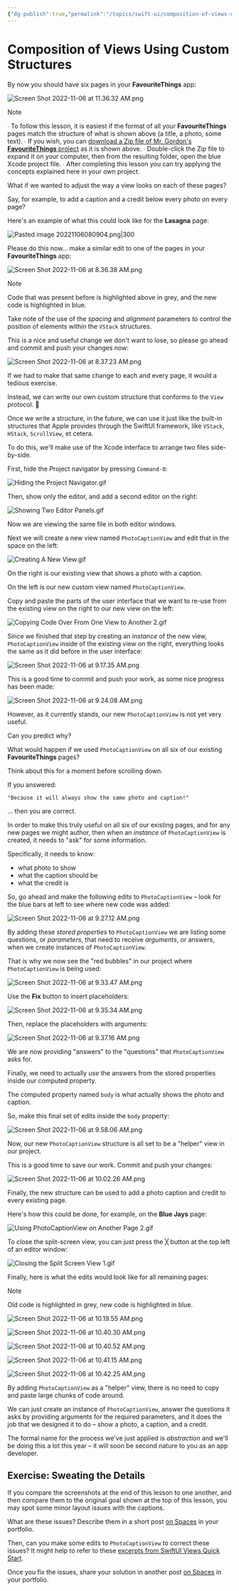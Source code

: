 ```yaml
---
{"dg-publish":true,"permalink":"/topics/swift-ui/composition-of-views-using-custom-structures/","dgHomeLink":false}
---
```


# Composition of Views Using Custom Structures

By now you should have six pages in your **FavouriteThings** app:

![Screen Shot 2022-11-06 at 11.36.32 AM.png](/img/user/Attachments/Screen%20Shot%202022-11-06%20at%2011.36.32%20AM.png)

> [!NOTE]
> ∙ To follow this lesson, it is easiest if the format of all your **FavouriteThings** pages match the structure of what is shown above (a title, a photo, some text). 
> ∙ If you wish, you can [download a Zip file of Mr. Gordon's **FavouriteThings** project](https://github.com/lcs-rgordon/FavouriteThings-Fall2021/archive/62c2042480eb1fbaf9e3d9a84bc21a182930b705.zip) as it is shown above.
> ∙ Double-click the Zip file to expand it on your computer, then from the resulting folder, open the blue Xcode project file.
> ∙ After completing this lesson you can try applying the concepts explained here in your own project.

What if we wanted to adjust the way a view looks on each of these pages?

Say, for example, to add a caption and a credit below every photo on every page?

Here's an example of what this could look like for the **Lasagna** page:

![Pasted image 20221106080904.png|300](/img/user/Attachments/Pasted%20image%2020221106080904.png)

Please do this now... make a similar edit to one of the pages in your **FavouriteThings** app:

![Screen Shot 2022-11-06 at 8.36.38 AM.png](/img/user/Attachments/Screen%20Shot%202022-11-06%20at%208.36.38%20AM.png)

> [!NOTE]
> Code that was present before is highlighted above in grey, and the new code is highlighted in blue.

Take note of the use of the _spacing_ and _alignment_ parameters to control the position of elements within the `VStack` structures.

This is a nice and useful change we don't want to lose, so please go ahead and commit and push your changes now:

![Screen Shot 2022-11-06 at 8.37.23 AM.png](/img/user/Attachments/Screen%20Shot%202022-11-06%20at%208.37.23%20AM.png)

If we had to make that same change to each and every page, it would a tedious exercise.

Instead, we can write our own custom structure that conforms to the `View` protocol. 🎉

Once we write a structure, in the future, we can use it just like the built-in structures that Apple provides through the SwiftUI framework, like `VStack`, `HStack`, `ScrollView`, et cetera.

To do this, we'll make use of the Xcode interface to arrange two files side-by-side.

First, hide the Project navigator by pressing `Command-0`:

![Hiding the Project Navigator.gif](/img/user/Attachments/Hiding%20the%20Project%20Navigator.gif)

Then, show only the editor, and add a second editor on the right:

![Showing Two Editor Panels.gif](/img/user/Attachments/Showing%20Two%20Editor%20Panels.gif)

Now we are viewing the same file in both editor windows.

Next we will create a new view named `PhotoCaptionView` and edit that in the space on the left:

![Creating A New View.gif](/img/user/Attachments/Creating%20A%20New%20View.gif)

On the right is our existing view that shows a photo with a caption.

On the left is our new custom view named `PhotoCaptionView`.

Copy and paste the parts of the user interface that we want to re-use from the existing view on the right to our new view on the left:

![Copying Code Over From One View to Another 2.gif](/img/user/Attachments/Copying%20Code%20Over%20From%20One%20View%20to%20Another%202.gif)

Since we finished that step by creating an *instance* of the new view, `PhotoCaptionView` inside of the existing view on the right, everything looks the same as it did before in the user interface:

![Screen Shot 2022-11-06 at 9.17.35 AM.png](/img/user/Attachments/Screen%20Shot%202022-11-06%20at%209.17.35%20AM.png)

This is a good time to commit and push your work, as some nice progress has been made:

![Screen Shot 2022-11-06 at 9.24.08 AM.png](/img/user/Attachments/Screen%20Shot%202022-11-06%20at%209.24.08%20AM.png)

However, as it currently stands, our new `PhotoCaptionView` is not yet very useful.

Can you predict why?

What would happen if we used `PhotoCaptionView` on all six of our existing **FavouriteThings** pages?

Think about this for a moment before scrolling down.

If you answered:

	"Because it will always show the same photo and caption!"

... then you are correct.

In order to make this truly useful on all six of our existing pages, and for any new pages we might author, then when an *instance* of `PhotoCaptionView` is created, it needs to "ask" for some information.

Specifically, it needs to know:
- what photo to show
- what the caption should be
- what the credit is

So, go ahead and make the following edits to `PhotoCaptionView` – look for the blue bars at left to see where new code was added:

![Screen Shot 2022-11-06 at 9.27.12 AM.png](/img/user/Attachments/Screen%20Shot%202022-11-06%20at%209.27.12%20AM.png)

By adding these *stored properties* to `PhotoCaptionView` we are listing some questions, or *parameters*, that need to receive *arguments*, or answers, when we create instances of `PhotoCaptionView`.

That is why we now see the "red bubbles" in our project where `PhotoCaptionView` is being used:

![Screen Shot 2022-11-06 at 9.33.47 AM.png](/img/user/Attachments/Screen%20Shot%202022-11-06%20at%209.33.47%20AM.png)

Use the **Fix** button to insert placeholders:

![Screen Shot 2022-11-06 at 9.35.34 AM.png](/img/user/Attachments/Screen%20Shot%202022-11-06%20at%209.35.34%20AM.png)

Then, replace the placeholders with arguments:

![Screen Shot 2022-11-06 at 9.37.16 AM.png](/img/user/Attachments/Screen%20Shot%202022-11-06%20at%209.37.16%20AM.png)

We are now providing "answers" to the "questions" that `PhotoCaptionView` asks for.

Finally, we need to actually *use* the answers from the stored properties inside our computed property.

The computed property named `body` is what actually shows the photo and caption.

So, make this final set of edits inside the `body` property:

![Screen Shot 2022-11-06 at 9.58.06 AM.png](/img/user/Attachments/Screen%20Shot%202022-11-06%20at%209.58.06%20AM.png)

Now, our new `PhotoCaptionView` structure is all set to be a "helper" view in our project.

This is a good time to save our work. Commit and push your changes:

![Screen Shot 2022-11-06 at 10.02.26 AM.png](/img/user/Attachments/Screen%20Shot%202022-11-06%20at%2010.02.26%20AM.png)

Finally, the new structure can be used to add a photo caption and credit to every existing page.

Here's how this could be done, for example, on the **Blue Jays** page:

![Using PhotoCaptionView on Another Page 2.gif](/img/user/Attachments/Using%20PhotoCaptionView%20on%20Another%20Page%202.gif)

To close the split-screen view, you can just press the ╳ button at the top left of an editor window:

![Closing the Split Screen View 1.gif](/img/user/Attachments/Closing%20the%20Split%20Screen%20View%201.gif)

Finally, here is what the edits would look like for all remaining pages:

> [!NOTE]
> Old code is highlighted in grey, new code is highlighted in blue.

![Screen Shot 2022-11-06 at 10.19.55 AM.png](/img/user/Attachments/Screen%20Shot%202022-11-06%20at%2010.19.55%20AM.png)

![Screen Shot 2022-11-06 at 10.40.30 AM.png](/img/user/Attachments/Screen%20Shot%202022-11-06%20at%2010.40.30%20AM.png)

![Screen Shot 2022-11-06 at 10.40.52 AM.png](/img/user/Attachments/Screen%20Shot%202022-11-06%20at%2010.40.52%20AM.png)

![Screen Shot 2022-11-06 at 10.41.15 AM.png](/img/user/Attachments/Screen%20Shot%202022-11-06%20at%2010.41.15%20AM.png)

![Screen Shot 2022-11-06 at 10.42.25 AM.png](/img/user/Attachments/Screen%20Shot%202022-11-06%20at%2010.42.25%20AM.png)

By adding `PhotoCaptionView` as a "helper" view, there is no need to copy and paste large chunks of code around.

We can just create an instance of `PhotoCaptionView`, answer the questions it asks by providing arguments for the required parameters, and it does the job that we designed it to do – show a photo, a caption, and a credit.

The formal name for the process we've just applied is *abstraction* and we'll be doing this a lot this year – it will soon be second nature to you as an app developer.

## Exercise: Sweating the Details

If you compare the screenshots at the end of this lesson to one another, and then compare them to the original goal shown at the top of this lesson, you may spot some minor layout issues with the captions.

What are these issues? Describe them in a short post [on Spaces](https://ca.spacesedu.com/) in your portfolio.

Then, can you make some edits to `PhotoCaptionView` to correct these issues? It might help to refer to these [excerpts from SwiftUI Views Quick Start](https://drive.google.com/file/d/1KowxWGeBQGdbW6PtuvRxWZ3ayjp8jzXL/view?usp=share_link).

Once you fix the issues, share your solution in another post [on Spaces](https://ca.spacesedu.com/) in your portfolio.